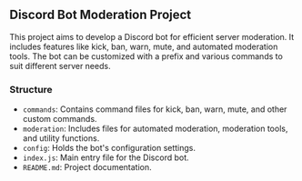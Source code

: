 ## Discord Bot Moderation Project

This project aims to develop a Discord bot for efficient server moderation. It includes features like kick, ban, warn, mute, and automated moderation tools. The bot can be customized with a prefix and various commands to suit different server needs.

### Structure
- `commands`: Contains command files for kick, ban, warn, mute, and other custom commands.
- `moderation`: Includes files for automated moderation, moderation tools, and utility functions.
- `config`: Holds the bot's configuration settings.
- `index.js`: Main entry file for the Discord bot.
- `README.md`: Project documentation.
